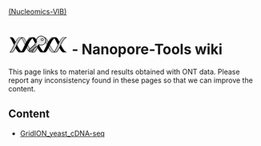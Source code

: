 [(Nucleomics-VIB)](https://github.com/Nucleomics-VIB)
# ![ngs-tools](https://github.com/Nucleomics-VIB/nanopore-tools/blob/master/ngstools.png) - Nanopore-Tools wiki

This page links to material and results obtained with ONT data.
Please report any inconsistency found in these pages so that we can improve the content.

## Content
* [GridION_yeast_cDNA-seq](GridION_yeast_cDNA-seq.md)
